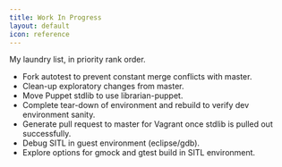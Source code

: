 ```yaml
---
title: Work In Progress
layout: default
icon: reference
---
```


My laundry list, in priority rank order.

* Fork autotest to prevent constant merge conflicts with master.
* Clean-up exploratory changes from master.
* Move Puppet stdlib to use librarian-puppet.
* Complete tear-down of environment and rebuild to verify dev environment sanity.
* Generate pull request to master for Vagrant once stdlib is pulled out successfully.
* Debug SITL in guest environment (eclipse/gdb).
* Explore options for gmock and gtest build in SITL environment.
